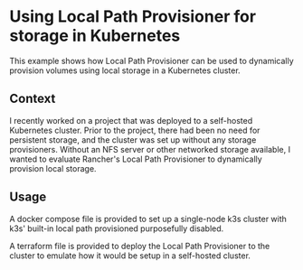 # Using Local Path Provisioner for storage in Kubernetes

This example shows how Local Path Provisioner can be used to
dynamically provision volumes using local storage in a Kubernetes
cluster.

## Context

I recently worked on a project that was deployed to a self-hosted
Kubernetes cluster. Prior to the project, there had been no need for
persistent storage, and the cluster was set up without any storage
provisioners. Without an NFS server or other networked storage available, I wanted to evaluate Rancher's Local Path Provisioner to dynamically provision local storage.

## Usage

A docker compose file is provided to set up a single-node k3s cluster
with k3s' built-in local path provisioned purposefully disabled.

A terraform file is provided to deploy the Local Path Provisioner to
the cluster to emulate how it would be setup in a self-hosted cluster.

